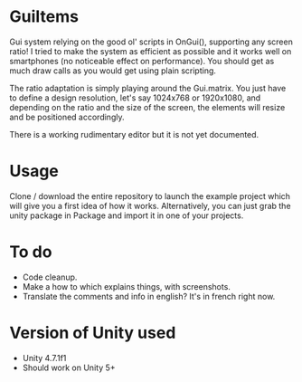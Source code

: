 # GuiItems
Gui system relying on the good ol' scripts in OnGui(), supporting any screen ratio!
I tried to make the system as efficient as possible and it works well on smartphones (no noticeable effect on performance). You should get as much draw calls as you would get using plain scripting.

The ratio adaptation is simply playing around the Gui.matrix. You just have to define a design resolution, let's say 1024x768 or 1920x1080, and depending on the ratio and the size of the screen, the elements will resize and be positioned accordingly.

There is a working rudimentary editor but it is not yet documented.

# Usage
Clone / download the entire repository to launch the example project which will give you a first idea of how it works.
Alternatively, you can just grab the unity package in Package and import it in one of your projects.

# To do
* Code cleanup.
* Make a how to which explains things, with screenshots.
* Translate the comments and info in english? It's in french right now.

# Version of Unity used
* Unity 4.7.1f1
* Should work on Unity 5+